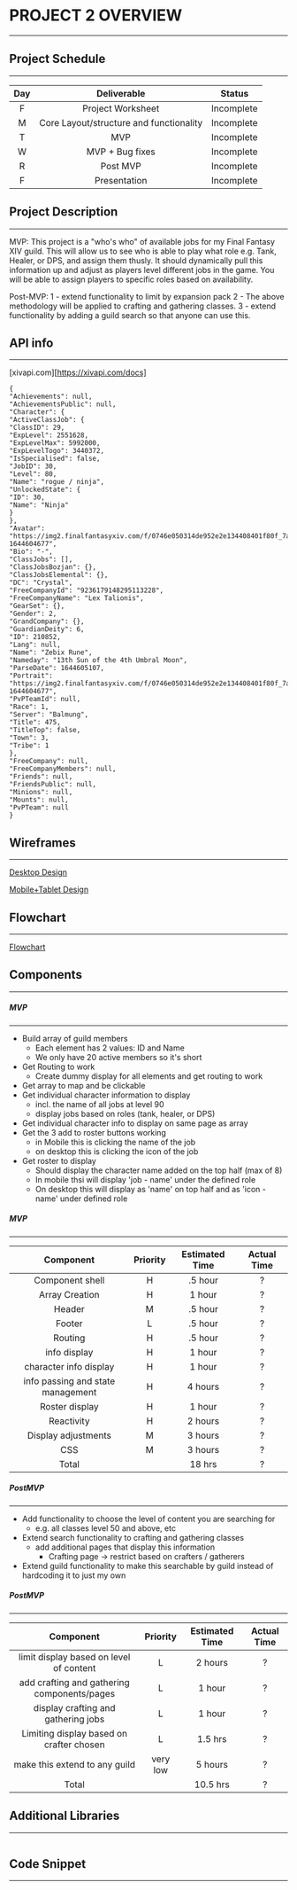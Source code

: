 # PROJECT 2 OVERVIEW
---

## Project Schedule
---
| Day | Deliverable | Status |
|:---:|:-----------:|:------:|
|  F  | Project Worksheet| Incomplete |
|  M  | Core Layout/structure and functionality | Incomplete |
|  T  |     MVP     |  Incomplete |
|  W  |  MVP + Bug fixes | Incomplete |
|  R  |  Post MVP   |  Incomplete |
|  F  |  Presentation | Incomplete | 

## Project Description
---
MVP:
This project is a "who's who" of available jobs for my Final Fantasy XIV guild. This will allow us to see who is able to play what role e.g. Tank, Healer, or DPS, and assign them thusly. It should dynamically pull this information up and adjust as players level different jobs in the game. You will be able to assign players to specific roles based on availability.

Post-MVP:
1 - extend functionality to limit by expansion pack
2 - The above methodology will be applied to crafting and gathering classes.
3 - extend functionality by adding a guild search so that anyone can use this.

## API info
---
[xivapi.com][https://xivapi.com/docs]
```
{
"Achievements": null,
"AchievementsPublic": null,
"Character": {
"ActiveClassJob": {
"ClassID": 29,
"ExpLevel": 2551628,
"ExpLevelMax": 5992000,
"ExpLevelTogo": 3440372,
"IsSpecialised": false,
"JobID": 30,
"Level": 80,
"Name": "rogue / ninja",
"UnlockedState": {
"ID": 30,
"Name": "Ninja"
}
},
"Avatar": "https://img2.finalfantasyxiv.com/f/0746e050314de952e2e134408401f80f_7a573cbc0cda3a3dfc1795cb3d9f7b23fc0_96x96.jpg?1644604677",
"Bio": "-",
"ClassJobs": [],
"ClassJobsBozjan": {},
"ClassJobsElemental": {},
"DC": "Crystal",
"FreeCompanyId": "9236179148295113228",
"FreeCompanyName": "Lex Talionis",
"GearSet": {},
"Gender": 2,
"GrandCompany": {},
"GuardianDeity": 6,
"ID": 210852,
"Lang": null,
"Name": "Zebix Rune",
"Nameday": "13th Sun of the 4th Umbral Moon",
"ParseDate": 1644605107,
"Portrait": "https://img2.finalfantasyxiv.com/f/0746e050314de952e2e134408401f80f_7a573cbc0cda3a3dfc1795cb3d9f7b23fl0_640x873.jpg?1644604677",
"PvPTeamId": null,
"Race": 1,
"Server": "Balmung",
"Title": 475,
"TitleTop": false,
"Town": 3,
"Tribe": 1
},
"FreeCompany": null,
"FreeCompanyMembers": null,
"Friends": null,
"FriendsPublic": null,
"Minions": null,
"Mounts": null,
"PvPTeam": null
}
```

## Wireframes
---
[Desktop Design](https://drive.google.com/file/d/1xSB7zbE1CGH7gCdIMH7S-4wLphNn5phx/view?usp=sharing)

[Mobile+Tablet Design](https://drive.google.com/file/d/1XWoaJbQTYwd5RBcV-_pmSj2_px_hCJ00/view?usp=sharing)

## Flowchart
---
[Flowchart](https://drive.google.com/file/d/1GY7qwdqRC-5ghePtW3-Eb5QIdclGBUWC/view?usp=sharing)

## Components
---

##### MVP
---
* Build array of guild members
    * Each element has 2 values: ID and Name
    * We only have 20 active members so it's short
* Get Routing to work
    * Create dummy display for all elements and get routing to work
* Get array to map and be clickable
* Get individual character information to display
    * incl. the name of all jobs at level 90
    * display jobs based on roles (tank, healer, or DPS)
* Get individual character info to display on same page as array
* Get the 3 add to roster buttons working
    * in Mobile this is clicking the name of the job
    * on desktop this is clicking the icon of the job
* Get roster to display
    * Should display the character name added on the top half (max of 8)
    * In mobile thsi will display 'job - name' under the defined role
    * On desktop this will display as 'name' on top half and as 'icon - name' under defined role


##### MVP
---
| Component | Priority | Estimated Time | Actual Time |
|:---------:|:--------:|:--------------:|:-----------:|
| Component shell | H  |     .5 hour    |      ?      |
| Array Creation |  H  |     1 hour     |      ?      |
| Header    |    M     |     .5 hour    |      ?      |
| Footer    |    L     |     .5 hour    |      ?      |
| Routing   |    H     |     .5 hour    |      ?      |
| info display | H     |     1 hour     |      ?      |
|  character info display | H | 1 hour  |      ?      |
| info passing and state management | H | 4 hours | ? |
| Roster display | H   |     1 hour     |      ?      |
| Reactivity |    H    |     2 hours    |      ?      |
| Display adjustments | M |  3 hours    |      ?      |
|    CSS     |   M     |     3 hours    |      ?      |
|    Total   |         |    18 hrs      |      ?      |
 

##### PostMVP
---
* Add functionality to choose the level of content you are searching for 
    * e.g. all classes level 50 and above, etc
* Extend search functionality to crafting and gathering classes
    * add additional pages that display this information
        * Crafting page -> restrict based on crafters / gatherers
* Extend guild functionality to make this searchable by guild instead of hardcoding it to just my own

##### PostMVP
---
| Component | Priority | Estimated Time | Actual Time |
|:---------:|:--------:|:--------------:|:-----------:|
| limit display based on level of content | L | 2 hours | ? |
| add crafting and gathering components/pages | L |  1 hour | ? |
|display crafting and gathering jobs| L  |  1 hour  |  ?  |
| Limiting display based on crafter chosen | L | 1.5 hrs | ?  |
| make this extend to any guild | very low |  5 hours |  ?  |
|    Total  |          |    10.5 hrs     |     ?      |


## Additional Libraries
---
```
```

## Code Snippet
---
```
```